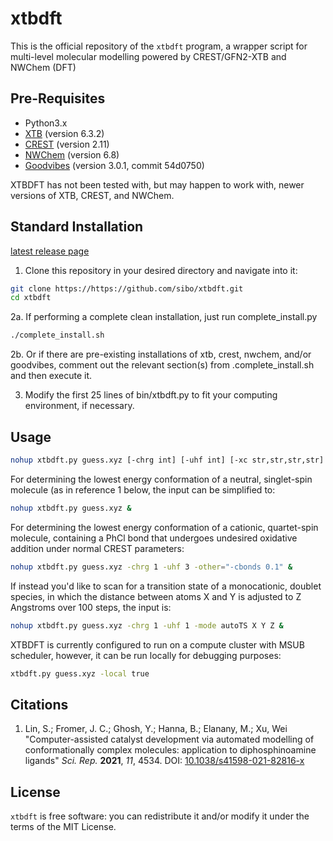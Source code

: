 # xtbdft

This is the official repository of the `xtbdft` program, a wrapper script for multi-level molecular modelling powered by CREST/GFN2-XTB and NWChem (DFT)

## Pre-Requisites
- Python3.x
- [XTB](https://github.com/grimme-lab/xtb/releases) (version 6.3.2)
- [CREST](https://github.com/grimme-lab/crest/releases) (version 2.11)
- [NWChem](https://github.com/nwchemgit/nwchem/releases) (version 6.8)
- [Goodvibes](https://github.com/patonlab/GoodVibes/tree/54d0750b0ba7aa9121c284519271a9a0bd0764a9) (version 3.0.1, commit 54d0750)

XTBDFT has not been tested with, but may happen to work with, newer versions of XTB, CREST, and NWChem.

## Standard Installation
[latest release page](https://github.com/sibo/xtbdft/releases/latest)
1. Clone this repository in your desired directory and navigate into it:
```bash
git clone https://https://github.com/sibo/xtbdft.git
cd xtbdft
```
2a. If performing a complete clean installation, just run complete_install.py
```bash
./complete_install.sh
```
2b. Or if there are pre-existing installations of xtb, crest, nwchem, and/or goodvibes, comment out the relevant section(s) from .complete_install.sh and then execute it.

3. Modify the first 25 lines of bin/xtbdft.py to fit your computing environment, if necessary.

## Usage
```bash
nohup xtbdft.py guess.xyz [-chrg int] [-uhf int] [-xc str,str,str,str] [-bs str,str,str,str] [-mode autoConf|autoTS] [-other=["skipCrest"|crestParameters] &
```
For determining the lowest energy conformation of a neutral, singlet-spin molecule (as in reference 1 below, the input can be simplified to:
```bash
nohup xtbdft.py guess.xyz &
```
For determining the lowest energy conformation of a cationic, quartet-spin molecule, containing a PhCl bond that undergoes undesired oxidative addition under normal CREST parameters:
```bash
nohup xtbdft.py guess.xyz -chrg 1 -uhf 3 -other="-cbonds 0.1" &
```
If instead you'd like to scan for a transition state of a monocationic, doublet species, in which the distance between atoms X and Y is adjusted to Z Angstroms over 100 steps, the input is:
```bash
nohup xtbdft.py guess.xyz -chrg 1 -uhf 1 -mode autoTS X Y Z &
```
XTBDFT is currently configured to run on a compute cluster with MSUB scheduler, however, it can be run locally for debugging purposes:
```bash
xtbdft.py guess.xyz -local true
```


## Citations

1. Lin, S.; Fromer, J. C.; Ghosh, Y.; Hanna, B.; Elanany, M.; Xu, Wei "Computer-assisted catalyst development via automated modelling of conformationally complex molecules: application to diphosphinoamine ligands" <i>Sci. Rep.</i> <b>2021</b>, <i>11</i>, 4534. DOI: <a href="https://doi.org/10.1038/s41598-021-82816-x">10.1038/s41598-021-82816-x</a>

## License

`xtbdft` is free software: you can redistribute it and/or modify it under
the terms of the MIT License.


